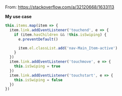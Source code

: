 From: https://stackoverflow.com/a/32120668/1633113

**My use case**
```javascript
this.items.map(item => {
  item.link.addEventListener('touchend', e => {
    if (item.hasChildren && !this.isSwiping) {
      e.preventDefault()

      item.el.classList.add('nav-Main_Item-active')
    }
  })
  item.link.addEventListener('touchmove', e => {
    this.isSwiping = true
  })
  item.link.addEventListener('touchstart', e => {
    this.isSwiping = false
  })
})
```
